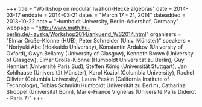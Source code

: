 +++
title = "Workshop on modular Iwahori-Hecke algebras"
date = 2014-03-17
enddate = 2014-03-21
dates = "March 17 - 21, 2014"
dateadded = 2013-10-22
note = "Humboldt University, Berlin-Adlershof, Germany"
webpage = "http://www.math.hu-berlin.de/~zyska/Workshop2014/ankuend_WS2014.html"
organisers = "Elmar Große-Klönne (HUB), Peter Schneider (Univ. Münster)"
speakers = "Noriyuki Abe (Hokkaido University), Konstantin Ardakov (University of Oxford),
 Gwyn Bellamy (University of Glasgow), Kenneth Brown (University of Glasgow), Elmar Große-Klönne (Humboldt Universität zu Berlin), Guy Henniart (Université Paris Sud), Steffen König (Universität Stuttgart), Jan Kohlhaase (Universität Münster), Karol Koziol (Columbia University), Rachel Ollivier (Columbia University), Laura Peskin (California Institute of Technology), Tobias Schmidt(Humboldt Universität zu Berlin), Catharina Stroppel (Universität Bonn), Marie-France Vigneras (Université Paris Diderot - Paris 7)"
+++
